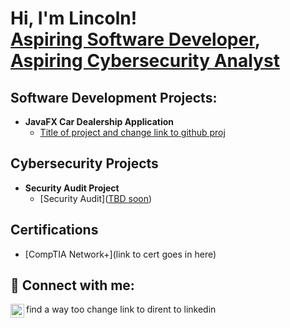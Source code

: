 <h1>Hi, I'm Lincoln! <br/><a href="https://github.com/Ridell2U"> Aspiring Software Developer</a>, <a href="www.linkedin.com/in/lincolnmorgan">Aspiring Cybersecurity Analyst</a>

<h2>Software Development Projects:</h2>

- <b>JavaFX Car Dealership Application</b>
  - [Title of project and change link to github proj](https://github.com/joshmadakor1/Algorithms-Practice)

<h2> Cybersecurity Projects</h2>

- <b>Security Audit Project</b>
  - [Security Audit]([TBD soon](https://github.com/Ridell2U/Security-Audit-Project.git))

<h2> Certifications</h2>

- [CompTIA Network+](link to cert goes in here)

  
<h2> 🤳 Connect with me:</h2>

[<img align="left" alt="LincolnMorgan | LinkedIn" width="22px" src="https://cdn.jsdelivr.net/npm/simple-icons@v3/icons/linkedin.svg" />][linkedin]

find a way too change link to dirent to linkedin

[linkedin]: www.linkedin.com/in/lincolnmorgan

<!--
Here are some ideas to get you started:

- 🔭 I’m currently working on ...
- 🌱 I’m currently learning ...
- 👯 I’m looking to collaborate on ...
- 🤔 I’m looking for help with ...
- 💬 Ask me about ...
- 📫 How to reach me: ...
- 😄 Pronouns: ...
- ⚡ Fun fact: ...
-->
